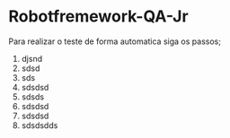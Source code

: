 # Robotfremework-QA-Jr


Para realizar o teste de forma automatica siga os passos;

1. djsnd
2. sdsd
3. sds
4. sdsdsd
5. sdsds
6. sdsdsd
7. sdsdsd
8. sdsdsdds
